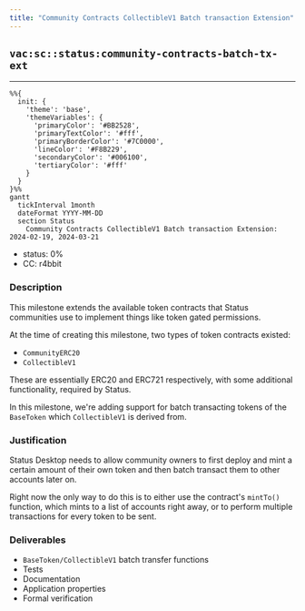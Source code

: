 ```yaml
---
title: "Community Contracts CollectibleV1 Batch transaction Extension"
---
```

## `vac:sc::status:community-contracts-batch-tx-ext`
---

```mermaid
%%{ 
  init: { 
    'theme': 'base', 
    'themeVariables': { 
      'primaryColor': '#BB2528', 
      'primaryTextColor': '#fff', 
      'primaryBorderColor': '#7C0000', 
      'lineColor': '#F8B229', 
      'secondaryColor': '#006100', 
      'tertiaryColor': '#fff' 
    } 
  } 
}%%
gantt
  tickInterval 1month
  dateFormat YYYY-MM-DD 
  section Status
    Community Contracts CollectibleV1 Batch transaction Extension: 2024-02-19, 2024-03-21
```

- status: 0%
- CC: r4bbit

### Description

This milestone extends the available token contracts that Status communities use to implement things like token gated permissions.

At the time of creating this milestone, two types of token contracts existed:

- `CommunityERC20`
- `CollectibleV1`

These are essentially ERC20 and ERC721 respectively, with some additional functionality, required by Status.

In this milestone, we're adding support for batch transacting tokens of the `BaseToken` which `CollectibleV1` is derived from. 

### Justification

Status Desktop needs to allow community owners to first deploy and mint a certain amount of their own token and then batch transact them to other accounts later on.

Right now the only way to do this is to either use the contract's `mintTo()` function, which mints to a list of accounts right away, or to perform multiple transactions for every token to be sent.

### Deliverables

- `BaseToken/CollectibleV1` batch transfer functions
- Tests
- Documentation
- Application properties
- Formal verification



